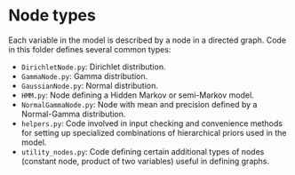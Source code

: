 # Node types
Each variable in the model is described by a node in a directed graph. Code in this folder defines several common types:
- `DirichletNode.py`: Dirichlet distribution.
- `GammaNode.py`: Gamma distribution.
- `GaussianNode.py`: Normal distribution.
- `HMM.py`: Node defining a Hidden Markov or semi-Markov model.
- `NormalGammaNode.py`: Node with mean and precision defined by a Normal-Gamma distribution.
- `helpers.py`: Code involved in input checking and convenience methods for setting up specialized combinations of hierarchical priors used in the model.
- `utility_nodes.py`: Code defining certain additional types of nodes (constant node, product of two variables) useful in defining graphs.